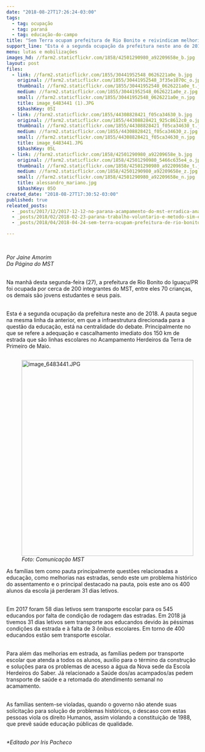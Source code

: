 ```yaml
---
date: "2018-08-27T17:26:24-03:00"
tags:
  - tag: ocupação
  - tag: paraná
  - tag: educação-do-campo
title: "Sem Terra ocupam prefeitura de Rio Bonito e reivindicam melhorias na educação  "
support_line: "Esta é a segunda ocupação da prefeitura neste ano de 2018. A pauta segue na mesma linha da anterior, em que a infraestrutura direcionada para a questão da educação, está na centralidade do debate. "
menu: lutas e mobilizações
images_hd: //farm2.staticflickr.com/1858/42501290980_a92209658e_b.jpg
layout: post
files:
  - link: //farm2.staticflickr.com/1855/30441952548_0626221a0e_b.jpg
    original: //farm2.staticflickr.com/1855/30441952548_3f35e1070c_o.jpg
    thumbnail: //farm2.staticflickr.com/1855/30441952548_0626221a0e_t.jpg
    medium: //farm2.staticflickr.com/1855/30441952548_0626221a0e_z.jpg
    small: //farm2.staticflickr.com/1855/30441952548_0626221a0e_n.jpg
    title: image_6483441 (1).JPG
    $$hashKey: 05I
  - link: //farm2.staticflickr.com/1855/44308828421_f05ca34630_b.jpg
    original: //farm2.staticflickr.com/1855/44308828421_925c8612c0_o.jpg
    thumbnail: //farm2.staticflickr.com/1855/44308828421_f05ca34630_t.jpg
    medium: //farm2.staticflickr.com/1855/44308828421_f05ca34630_z.jpg
    small: //farm2.staticflickr.com/1855/44308828421_f05ca34630_n.jpg
    title: image_6483441.JPG
    $$hashKey: 05L
  - link: //farm2.staticflickr.com/1858/42501290980_a92209658e_b.jpg
    original: //farm2.staticflickr.com/1858/42501290980_5466c635e4_o.jpg
    thumbnail: //farm2.staticflickr.com/1858/42501290980_a92209658e_t.jpg
    medium: //farm2.staticflickr.com/1858/42501290980_a92209658e_z.jpg
    small: //farm2.staticflickr.com/1858/42501290980_a92209658e_n.jpg
    title: alessandro_mariano.jpg
    $$hashKey: 05O
created_date: "2018-08-27T17:30:52-03:00"
published: true
releated_posts:
  - _posts/2017/12/2017-12-12-no-parana-acampamento-do-mst-erradica-analfabetismo-com-o-sim-eu-posso.md
  - _posts/2018/02/2018-02-23-parana-trabalho-voluntario-e-metodo-sim-eu-posso-propicia-que-mais-adultos-leiam-o-mundo.md
  - _posts/2018/04/2018-04-24-sem-terra-ocupam-prefeitura-de-rio-bonito-no-parana.md

---
```

<p>&nbsp;</p>

<p><em>Por Jaine Amorim&nbsp;<br />
Da P&aacute;gina do MST&nbsp;</em></p>

<p><br />
Na manh&atilde; desta segunda-feira (27), a prefeitura de Rio Bonito do Igua&ccedil;u/PR foi ocupada por cerca de 200 integrantes do MST, entre eles 70 crian&ccedil;as, os demais s&atilde;o jovens estudantes e seus pais.&nbsp;</p>

<p><br />
Esta &eacute; a segunda ocupa&ccedil;&atilde;o da prefeitura neste ano de 2018. A pauta segue na mesma linha da anterior, em que a infraestrutura direcionada para a quest&atilde;o da educa&ccedil;&atilde;o, est&aacute; na centralidade do debate. Principalmente no que se refere a adequa&ccedil;&atilde;o e cascalhamento imediato dos 150 km de estrada que s&atilde;o linhas escolares no Acampamento Herdeiros da Terra de Primeiro de Maio.&nbsp;</p>

<figure class="image" style="float:left"><img alt="image_6483441.JPG" height="512" src="//farm2.staticflickr.com/1855/44308828421_f05ca34630_b.jpg" width="450" />
<figcaption><em>Foto: Comunica&ccedil;&atilde;o MST</em></figcaption>
</figure>

<p><br />
As fam&iacute;lias tem como pauta principalmente quest&otilde;es relacionadas a educa&ccedil;&atilde;o, como melhorias nas estradas, sendo este um problema hist&oacute;rico do assentamento e o principal destacado na pauta, pois este ano os 400 alunos da escola j&aacute; perderam 31 dias letivos.&nbsp;</p>

<p><br />
Em 2017 foram 58 dias letivos sem transporte escolar para os 545 educandos por falta de condi&ccedil;&atilde;o de rodagem das estradas. Em 2018 j&aacute; tivemos 31 dias letivos sem transporte aos educandos devido &agrave;s p&eacute;ssimas condi&ccedil;&otilde;es da estrada e &agrave; falta de 3 &ocirc;nibus escolares. Em torno de 400 educandos est&atilde;o sem transporte escolar.&nbsp;</p>

<p><br />
Para al&eacute;m das melhorias em estrada, as fam&iacute;lias pedem por transporte escolar que atenda a todos os alunos, auxilio para o t&eacute;rmino da constru&ccedil;&atilde;o e solu&ccedil;&otilde;es para os problemas de acesso a &aacute;gua da Nova sede da Escola Herdeiros do Saber. J&aacute; relacionado a Sa&uacute;de dos/as acampados/as pedem transporte de sa&uacute;de e a retomada do atendimento semanal no acamamento.&nbsp;</p>

<p><br />
As fam&iacute;lias sentem-se violadas, quando o governo n&atilde;o atende suas solicita&ccedil;&atilde;o para solu&ccedil;&atilde;o de problemas hist&oacute;ricos, o descaso com estas pessoas viola os direito Humanos, assim violando a constitui&ccedil;&atilde;o de 1988, que prev&ecirc; sa&uacute;de educa&ccedil;&atilde;o p&uacute;blicas de qualidade.&nbsp;</p>

<p><br />
<em>*Editado por Iris Pacheco&nbsp;</em></p>
